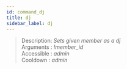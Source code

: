 ```yaml
---
id: command_dj
title: dj
sidebar_label: dj
---
```


> Description: _Sets given member as a dj_<br />
> Arguments  : _!member\_id_<br />
> Accessible : _admin_<br />
> Cooldown   : _admin_<br />
